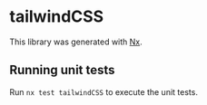 # tailwindCSS

This library was generated with [Nx](https://nx.dev).

## Running unit tests

Run `nx test tailwindCSS` to execute the unit tests.
